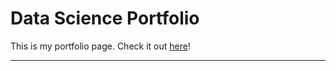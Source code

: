 # Data Science Portfolio

This is my portfolio page.
Check it out <a href="https://leahuynh01.github.io/portfolio/"> here</a>!

---
